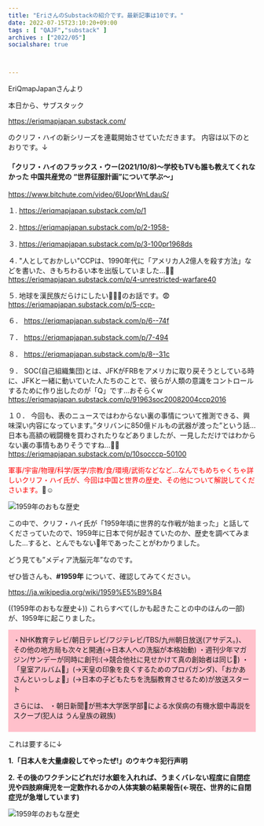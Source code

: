 ```yaml
---
title: "EriさんのSubstackの紹介です。最新記事は10です。"
date: 2022-07-15T23:10:20+09:00
tags : [ "QAJF","substack" ]
archives : ["2022/05"]
socialshare: true



---
```


EriQmapJapanさんより

本日から、サブスタック

https://eriqmapjapan.substack.com/

のクリフ・ハイの新シリーズを連載開始させていただきます。
内容は以下のとおりです。↓

<h4>「クリフ・ハイのフラックス・ウー(2021/10/8)〜学校もTVも誰も教えてくれなかった 中国共産党の “世界征服計画”について学ぶ〜」</h4>

https://www.bitchute.com/video/6UoprWnLdauS/


１.
https://eriqmapjapan.substack.com/p/1

２.
https://eriqmapjapan.substack.com/p/2-1958-

３.
https://eriqmapjapan.substack.com/p/3-100pr1968ds

４.
"人としておかしい"CCPは、1990年代に「アメリカ人2億人を殺す方法」などを書いた、きもちわるい本を出版していました...💩🤔  
https://eriqmapjapan.substack.com/p/4-unrestricted-warfare40

５.
地球を漢民族だらけにしたい💩🇨🇳のお話です。😨    
https://eriqmapjapan.substack.com/p/5-ccp-

６．
https://eriqmapjapan.substack.com/p/6--74f

７．
https://eriqmapjapan.substack.com/p/7-494

８．
https://eriqmapjapan.substack.com/p/8--31c

９．
SOC(自己組織集団)とは、JFKがFRBをアメリカに取り戻そうとしている時に、JFKと一緒に動いていた人たちのことで、彼らが人類の意識をコントロールするために作り出したのが「Q」です...おそらくw  
https://eriqmapjapan.substack.com/p/91963soc20082004ccp2016

１０．
今回も、表のニュースではわからない裏の事情について推測できる、興味深い内容になっています。”タリバンに850億ドルもの武器が渡った”という話…日本も高額の戦闘機を買わされたりなどありましたが、一見しただけではわからない裏の事情もありそうですね…🤔🍿
https://eriqmapjapan.substack.com/p/10socccp-50100

<span style="color:#ff0000;">軍事/宇宙/物理/科学/医学/宗教/食/環境/武術などなど…なんでもめちゃくちゃ詳しいクリフ・ハイ氏が、今回は中国と世界の歴史、その他について解説してくださいます。</span>🍿☺️

![1959年のおもな歴史](../1959history1.jpg)

この中で、クリフ・ハイ氏が「1959年頃に世界的な作戦が始まった」と話してくださっていたので、1959年に日本で何が起きていたのか、歴史を調べてみました…すると、とんでもない💩年であったことがわかりました。

どう見ても”メディア洗脳元年”なのです。

ぜひ皆さんも、<strong>#1959年</strong> について、確認してみてください。

https://ja.wikipedia.org/wiki/1959%E5%B9%B4

((1959年のおもな歴史↓)) これらすべて(しかも起きたことの中のほんの一部)が、1959年に起こりました。

<div style="background-color:pink;padding:10px;">
・NHK教育テレビ/朝日テレビ/フジテレビ/TBS/九州朝日放送(アサデス。)、その他の地方局も次々と開通(→日本人への洗脳が本格始動)
・週刊少年マガジン/サンデーが同時に創刊:(→競合他社に見せかけて真の創始者は同じ💩)
・「皇室アルバム💩」(→天皇の印象を良くするためのプロパガンダ)、「おかあさんといっしょ💩」(→日本の子どもたちを洗脳教育させるため)が放送スタート


<p>さらには、
・朝日新聞💩が熊本大学医学部💩による水俣病の有機水銀中毒説をスクープ(犯人は うん皇族の親族)</p>

</div>

これは要するに↓

<strong>1.「日本人を大量虐殺してやったぜ!」のウキウキ犯行声明</strong>

<strong>2. その後のワクチンにどれだけ水銀を入れれば、うまくバレない程度に自閉症児や四肢麻痺児を一定数作れるかの人体実験の結果報告(←現在、世界的に自閉症児が急増しています)</strong>

![1959年のおもな歴史](../1959history2.jpg)



<!--
{{< rawhtml >}}

<iframe width="100%" height="360" scrolling="no" frameborder="0" style="border: none;" src="https://mediable.jp/videos/watch/05c625a7-6367-4aba-b199-3a5a9263486c?ownVideoPlayType=premium"></iframe>

{{< /rawhtml >}}
-->
